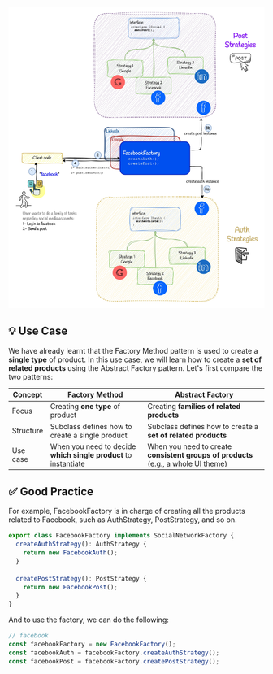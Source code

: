 ![abstract-factory](../../assets/abstract-factory.jpg)

## 💡 Use Case

We have already learnt that the Factory Method pattern is used to create a **single type** of product. In this use case, we will learn how to create a **set of related products** using the Abstract Factory pattern. Let's first compare the two patterns:

| Concept   | Factory Method                                                  | Abstract Factory                                                                   |
| --------- | --------------------------------------------------------------- | ---------------------------------------------------------------------------------- |
| Focus     | Creating **one type** of product                                | Creating **families of related products**                                          |
| Structure | Subclass defines how to create a single product                 | Subclass defines how to create a **set of related products**                       |
| Use case  | When you need to decide **which single product** to instantiate | When you need to create **consistent groups of products** (e.g., a whole UI theme) |

## ✅ Good Practice

For example, FacebookFactory is in charge of creating all the products related to Facebook, such as AuthStrategy, PostStrategy, and so on.

```ts
export class FacebookFactory implements SocialNetworkFactory {
  createAuthStrategy(): AuthStrategy {
    return new FacebookAuth();
  }

  createPostStrategy(): PostStrategy {
    return new FacebookPost();
  }
}
```

And to use the factory, we can do the following:

```ts
// facebook
const facebookFactory = new FacebookFactory();
const facebookAuth = facebookFactory.createAuthStrategy();
const facebookPost = facebookFactory.createPostStrategy();
```

